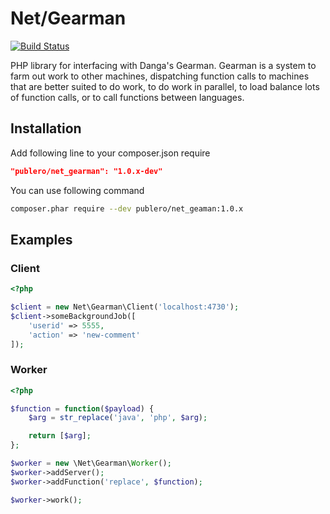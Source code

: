 Net/Gearman
===========

[![Build Status](https://secure.travis-ci.org/Publero/net_gearman.png?branch=master)](http://travis-ci.org/Publero/net_gearman)

PHP library for interfacing with Danga's Gearman. Gearman is a system to farm out work to other machines,
dispatching function calls to machines that are better suited to do work, to do work in parallel, to load
balance lots of function calls, or to call functions between languages. 

Installation
------------

Add following line to your composer.json require
``` json
"publero/net_gearman": "1.0.x-dev"
``` 

You can use following command
``` sh
composer.phar require --dev publero/net_geaman:1.0.x
```

Examples
--------

### Client

``` php
<?php

$client = new Net\Gearman\Client('localhost:4730');
$client->someBackgroundJob([
    'userid' => 5555,
    'action' => 'new-comment'
]);
```

### Worker

``` php
<?php

$function = function($payload) {
    $arg = str_replace('java', 'php', $arg);

    return [$arg];
};

$worker = new \Net\Gearman\Worker();
$worker->addServer();
$worker->addFunction('replace', $function);

$worker->work();
```
